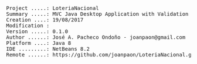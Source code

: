 <pre>

Project .....: LoteriaNacional
Summary .....: MVC Java Desktop Application with Validation #02
Creation ....: 19/08/2017
Modification : 
Version .....: 0.1.0
Author ......: José A. Pacheco Ondoño - joanpaon@gmail.com
Platform ....: Java 8
IDE .........: NetBeans 8.2
Remote ......: https://github.com/joanpaon/LoteriaNacional.git

</pre>
